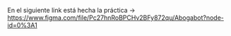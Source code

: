 En el siguiente link está hecha la práctica
-> https://www.figma.com/file/Pc27hnRoBPCHv2BFy872qu/Abogabot?node-id=0%3A1
